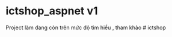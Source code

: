 # ictshop_aspnet v1



Project làm đang còn trên mức độ tìm hiểu , tham khảo 
#   i c t s h o p 
 
 
